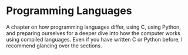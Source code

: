 # Programming Languages

A chapter on how programming languages differ, using C, using Python, and preparing 
ourselves for a deeper dive into how the computer works using compiled languages.
Even if you have written C or Python before, I recommend glancing over the sections. 
